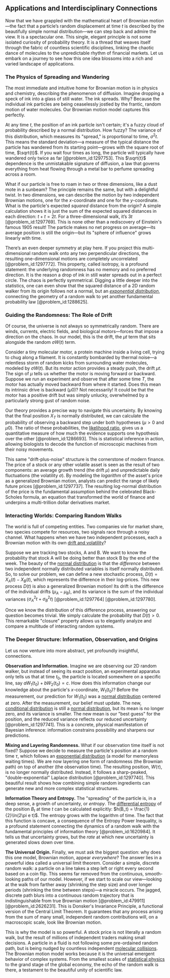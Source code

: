 ## Applications and Interdisciplinary Connections

Now that we have grappled with the mathematical heart of Brownian motion—the fact that a particle’s random displacement at time $t$ is described by the beautifully simple normal distribution—we can step back and admire the view. It is a spectacular one. This single, elegant principle is not some isolated curiosity of probability theory. It is a thread that weaves itself through the fabric of countless scientific disciplines, linking the chaotic dance of molecules to the unpredictable rhythm of financial markets. Let us embark on a journey to see how this one idea blossoms into a rich and varied landscape of applications.

### The Physics of Spreading and Wandering

The most immediate and intuitive home for Brownian motion is in physics and chemistry, describing the phenomenon of diffusion. Imagine dropping a speck of ink into a glass of still water. The ink spreads. Why? Because the individual ink particles are being ceaselessly jostled by the frantic, random motion of water molecules. Our Brownian motion model captures this perfectly.

At any time $t$, the position of an ink particle isn't certain; it's a fuzzy cloud of probability described by a normal distribution. How fuzzy? The variance of this distribution, which measures its "spread," is proportional to time, $\sigma^2 t$. This means the standard deviation—a measure of the typical distance the particle has wandered from its starting point—grows with the square root of time, $\sqrt{t}$. If you wait four times as long, the particle will typically have wandered only twice as far [@problem_id:1297753]. This $\sqrt{t}$ dependence is the unmistakable signature of diffusion, a law that governs everything from heat flowing through a metal bar to perfume spreading across a room.

What if our particle is free to roam in two or three dimensions, like a dust mote in a sunbeam? The principle remains the same, but with a delightful twist. In two dimensions, we can describe the motion by two independent Brownian motions, one for the $x$-coordinate and one for the $y$-coordinate. What is the particle's expected *squared* distance from the origin? A simple calculation shows it is just the sum of the expected squared distances in each direction: $t + t = 2t$. For a three-dimensional walk, it’s $3t$ [@problem_id:1297769]. This is none other than a rediscovery of Einstein's famous 1905 result! The particle makes no net progress on average—its average position is still the origin—but its "sphere of influence" grows linearly with time.

There’s an even deeper symmetry at play here. If you project this multi-dimensional random walk onto any two perpendicular directions, the resulting one-dimensional motions are completely uncorrelated [@problem_id:1297772]. This property, called isotropy, is a profound statement: the underlying randomness has no memory and no preferred direction. It is the reason a drop of ink in still water spreads out in a perfect circle. The chaos is perfectly symmetrical. Digging a little deeper into the statistics, one can even show that the squared distance of a 2D random walker from its origin follows not a normal, but an *[exponential distribution](@article_id:273400)*, connecting the geometry of a random walk to yet another fundamental probability law [@problem_id:1288625].

### Guiding the Randomness: The Role of Drift

Of course, the universe is not always so symmetrically random. There are winds, currents, electric fields, and biological motors—forces that impose a direction on the chaos. In our model, this is the drift, the $\mu t$ term that sits alongside the random $\sigma W(t)$ term.

Consider a tiny molecular motor, a protein machine inside a living cell, trying to chug along a filament. It is constantly bombarded by thermal noise—a relentless storm of random kicks from surrounding water molecules, modeled by $\sigma W(t)$. But its motor action provides a steady push, the drift $\mu t$. The sign of $\mu$ tells us whether the motor is moving forward or backward. Suppose we run an experiment and observe that after some time $T$, the motor has actually moved backward from where it started. Does this mean its intrinsic drive is backward ($\mu  0$)? Not necessarily! It could be that the motor has a positive drift but was simply unlucky, overwhelmed by a particularly strong gust of random noise.

Our theory provides a precise way to navigate this uncertainty. By knowing that the final position $X_T$ is normally distributed, we can calculate the probability of observing a backward step under both hypotheses ($\mu > 0$ and $\mu  0$). The ratio of these probabilities, the [likelihood ratio](@article_id:170369), gives us a quantitative measure of how much the evidence supports one hypothesis over the other [@problem_id:1286693]. This is statistical inference in action, allowing biologists to decode the function of microscopic machines from their noisy movements.

This same "drift-plus-noise" structure is the cornerstone of modern finance. The price of a stock or any other volatile asset is seen as the result of two components: an average growth trend (the drift $\mu$) and unpredictable daily fluctuations (the volatility $\sigma$). By modeling the *logarithm* of the asset's price as a generalized Brownian motion, analysts can predict the range of likely future prices [@problem_id:1297737]. The resulting log-normal distribution of the price is the fundamental assumption behind the celebrated Black-Scholes formula, an equation that transformed the world of finance and underpins a multi-trillion dollar derivatives market.

### Interacting Worlds: Comparing Random Walks

The world is full of competing entities. Two companies vie for market share, two species compete for resources, two signals race through a noisy channel. What happens when we have two independent processes, each a Brownian motion with its own [drift and volatility](@article_id:262872)?

Suppose we are tracking two stocks, A and B. We want to know the probability that stock A will be doing better than stock B by the end of the week. The beauty of the [normal distribution](@article_id:136983) is that the *difference* between two independent normally distributed variables is itself normally distributed. So, to solve our problem, we can define a new stochastic process, $D(t) = X_A(t) - X_B(t)$, which represents the difference in their log-prices. This new process $D(t)$ is also a generalized Brownian motion! Its drift is the difference of the individual drifts ($\mu_A - \mu_B$), and its variance is the sum of the individual variances ($\sigma_A^2 t + \sigma_B^2 t$) [@problem_id:1297764] [@problem_id:1297780].

Once we know the distribution of this difference process, answering our question becomes trivial. We simply calculate the probability that $D(t) > 0$. This remarkable "closure" property allows us to elegantly analyze and compare a multitude of interacting random systems.

### The Deeper Structure: Information, Observation, and Origins

Let us now venture into more abstract, yet profoundly insightful, connections.

**Observation and Information.** Imagine we are observing our 2D random walker, but instead of seeing its exact position, an experimental apparatus only tells us that at time $t_0$, the particle is located somewhere on a specific line, say $aW_1(t_0) + bW_2(t_0) = c$. How does this information change our knowledge about the particle's $x$-coordinate, $W_1(t_0)$? Before the measurement, our prediction for $W_1(t_0)$ was a [normal distribution](@article_id:136983) centered at zero. After the measurement, our belief must update. The new, [conditional distribution](@article_id:137873) is still a [normal distribution](@article_id:136983), but its mean is no longer zero, and its variance is smaller. The new mean is our "best guess" for the position, and the reduced variance reflects our reduced uncertainty [@problem_id:1297741]. This is a concrete, physical manifestation of Bayesian inference: information constrains possibility and sharpens our predictions.

**Mixing and Layering Randomness.** What if our observation time itself is not fixed? Suppose we decide to measure the particle's position at a random time $\tau$, which follows an [exponential distribution](@article_id:273400) (a model for memoryless waiting times). We are now layering one form of randomness (the Brownian path) on top of another (the observation time). The resulting position, $W(\tau)$, is no longer normally distributed. Instead, it follows a sharp-peaked, "double-exponential" Laplace distribution [@problem_id:1297740]. This beautiful result shows how combining simple random ingredients can generate new and more complex statistical structures.

**Information Theory and Entropy.** The "spreading" of the particle is, in a deep sense, a growth of uncertainty, or *entropy*. The [differential entropy](@article_id:264399) of the position $B_t$ at time $t$ can be calculated explicitly: $h(B_t) = \frac{1}{2}\ln(2\pi e t)$. The entropy grows with the logarithm of time. The fact that this function is concave, a consequence of the Entropy Power Inequality, is a profound statement connecting the dynamics of a random walk with the fundamental principles of information theory [@problem_id:1620984]. It tells us that uncertainty grows, but the *rate* at which new uncertainty is generated slows down over time.

**The Universal Origin.** Finally, we must ask the biggest question: why does this one model, Brownian motion, appear *everywhere*? The answer lies in a powerful idea called a universal limit theorem. Consider a simple, discrete random walk: a particle on a line takes a step left or right every second based on a coin flip. This seems far removed from the continuous, smooth-looking paths of our model. However, if we start to scale our view—looking at the walk from farther away (shrinking the step size) and over longer periods (shrinking the time between steps)—a miracle occurs. The jagged, discrete path blurs into a continuous random trajectory that is indistinguishable from true Brownian motion [@problem_id:479911] [@problem_id:2626231]. This is Donsker's Invariance Principle, a functional version of the Central Limit Theorem. It guarantees that any process arising from the sum of many small, independent random contributions will, on a macroscopic scale, look like Brownian motion.

This is why the model is so powerful. A stock price is not literally a random walk, but the result of millions of independent traders making small decisions. A particle in a fluid is not following some pre-ordained random path, but is being nudged by countless independent [molecular collisions](@article_id:136840). The Brownian motion model works because it is the universal emergent behavior of complex systems. From the smallest scales of [statistical physics](@article_id:142451) to the grand stage of the global economy, the echo of the random walk is there, a testament to the beautiful unity of scientific law.